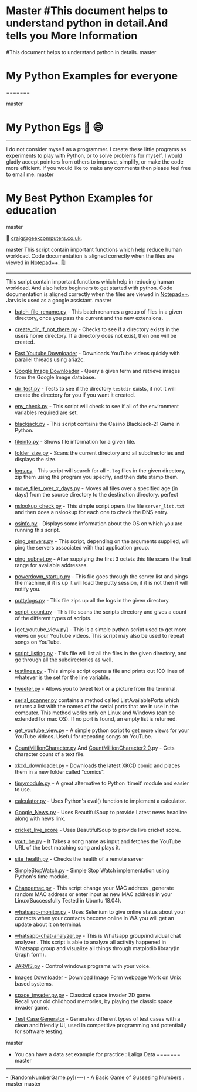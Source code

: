 Master
#This document helps to understand python in detail.And tells you More Information
=======
#This document helps to understand python in details.
master
# My Python Examples for everyone 
=======

master
# My Python Egs :snake: :smile:
<hr>
I do not consider myself as a programmer. I create these little programs as experiments to play with Python, or to solve problems for myself. I would gladly accept pointers from others to improve, simplify, or make the code more efficient. If you would like to make any comments then please feel free to email me:
master

# My Best Python Examples for education 
master


:email: craig@geekcomputers.co.uk.

master
This script contain important functions which help reduce human workload.
Code documentation is aligned correctly when the files are viewed in [Notepad++](https://notepad-plus-plus.org/). :spiral_notepad:
<hr>

This script contain important functions which help in reducing human workload. And also helps beginners to get started with python. 
Code documentation is aligned correctly when the files are viewed in [Notepad++](https://notepad-plus-plus.org/).
Jarvis is used as a google assistant.
master

- [batch_file_rename.py](https://github.com/GihtubBS/Python/blob/master/batch_file_rename.py) - This batch renames a group of files in a given directory, once you pass the current and the new extensions.

- [create_dir_if_not_there.py](https://github.com/GihtubBS/Python/blob/master/create_dir_if_not_there.py) - Checks to see if a directory exists in the users home directory. If a directory does not exist, then one will be created.

- [Fast Youtube Downloader](https://github.com/GihtubBS/Python/blob/master/youtube-downloader%20fast.py) - Downloads YouTube videos quickly with parallel threads using aria2c.

- [Google Image Downloader](https://github.com/GihtubBS/Python/tree/master/Google_Image_Downloader) - Query a given term and retrieve images from the Google Image database.

- [dir_test.py](https://github.com/GihtubBS/Python/blob/master/dir_test.py) - Tests to see if the directory `testdir` exists, if not it will create the directory for you if you want it created.

- [env_check.py](https://github.com/GihtubBS/Python/blob/master/env_check.py) - This script will check to see if all of the environment variables required are set.

- [blackjack.py](https://github.com/GihtubBS/Python/blob/master/BlackJack_game/blackjack.py) - This script contains the Casino BlackJack-21 Game in Python.

- [fileinfo.py](https://github.com/GihtubBS/Python/blob/master/fileinfo.py) - Shows file information for a given file.

- [folder_size.py](https://github.com/GihtubBS/Python/blob/master/folder_size.py) - Scans the current directory and all subdirectories and displays the size.

- [logs.py](https://github.com/GihtubBS/Python/blob/master/logs.py) - This script will search for all `*.log` files in the given directory, zip them using the program you specify, and then date stamp them.

- [move_files_over_x_days.py](https://github.com/GihtubBS/Python/blob/master/move_files_over_x_days.py) - Moves all files over a specified age (in days) from the source directory to the destination directory.
perfect 

- [nslookup_check.py](https://github.com/GihtubBS/Python/blob/master/nslookup_check.py) - This simple script opens the file `server_list.txt` and then does a nslookup for each one to check the DNS entry.

- [osinfo.py](https://github.com/GihtubBS/Python/blob/master/osinfo.py) - Displays some information about the OS on which you are running this script.

- [ping_servers.py](https://github.com/GihtubBS/Python/blob/master/ping_servers.py) - This script, depending on the arguments supplied, will ping the servers associated with that application group.

- [ping_subnet.py](https://github.com/GihtubBS/Python/blob/master/ping_subnet.py) - After supplying the first 3 octets this file scans the final range for available addresses.

- [powerdown_startup.py](https://github.com/GihtubBS/Python/blob/master/powerdown_startup.py) - This file goes through the server list and pings the machine, if it is up it will load the putty session, if it is not then it will notify you.

- [puttylogs.py](https://github.com/GihtubBS/Python/blob/master/puttylogs.py) -  This file zips up all the logs in the given directory.

- [script_count.py](https://github.com/GihtubBS/Python/blob/master/script_count.py) - This file scans the scripts directory and gives a count of the different types of scripts.

- [get_youtube_view.py] - This is a simple python script used to get more views on your YouTube videos. This script may also be used to repeat songs on YouTube. 

- [script_listing.py](https://github.com/GihtubBS/Python/blob/master/script_listing.py) - This file will list all the files in the given directory, and go through all the subdirectories as well.

- [testlines.py](https://github.com/GihtubBS/Python/blob/master/testlines.py) - This simple script opens a file and prints out 100 lines of whatever is the set for the line variable.

- [tweeter.py](https://github.com/GihtubBS/Python/blob/master/tweeter.py) - Allows you to tweet text or a picture from the terminal.

- [serial_scanner.py](https://github.com/GihtubBS/Python/blob/master/serial_scanner.py) contains a method called ListAvailablePorts which returns a list with the names of the serial ports that are in use in the computer. This method works only on Linux and Windows (can be extended for mac OS). If no port is found, an empty list is returned.

- [get_youtube_view.py](https://github.com/GihtubBS/Python/blob/master/get_youtube_view.py) - A simple python script to get more views for your YouTube videos. Useful for repeating songs on YouTube.

- [CountMillionCharacter.py](https://github.com/GihtubBS/Python/blob/master/CountMillionCharacter.py) And [CountMillionCharacter2.0](https://github.com/geekcomputers/Python/blob/master/CountMillionCharacters-2.0.py).py - Gets character count of a text file.

- [xkcd_downloader.py](https://github.com/GihtubBS/Python/blob/master/xkcd_downloader.py) - Downloads the latest XKCD comic and places them in a new folder called "comics".

- [timymodule.py](https://github.com/GihtubBS/Python/blob/master/timymodule.py) - A great alternative to Python 'timeit' module and easier to use.

- [calculator.py](https://github.com/GihtubBS/Python/blob/master/calculator.py) - Uses Python's eval() function to implement a calculator.

- [Google_News.py](https://github.com/GihtubBS/Python/blob/master/Google_News.py) - Uses BeautifulSoup to provide Latest news headline along with news link.

- [cricket_live_score](https://github.com/GihtubBS/Python/blob/master/Cricket_score.py) - Uses BeautifulSoup to provide live cricket score.

- [youtube.py](https://github.com/GihtubBS/Python/blob/master/youtube.py) - It Takes a song name as input and fetches the YouTube URL of the best matching song and plays it.  

- [site_health.py](https://github.com/GihtubBS/Python/blob/master/site_health.py) - Checks the health of a remote server

- [SimpleStopWatch.py](https://github.com/GihtubBS/Python/blob/master/SimpleStopWatch.py) - Simple Stop Watch implementation using Python's time module. 

- [Changemac.py](https://github.com/GihtubBS/Python/blob/master/changemac.py) - This script change your MAC address , generate random MAC address or enter input as new MAC address in your Linux(Successfully Tested in Ubuntu 18.04). 
- [whatsapp-monitor.py](https://github.com/GihtubBS/Python/blob/master/whatsapp-monitor.py) - Uses Selenium to give online status about your contacts when your contacts become online in WA you will get an update about it on terminal.

- [whatsapp-chat-analyzer.py](https://github.com/subahanii/whatsapp-Chat-Analyzer) - This is Whatsapp group/individual chat analyzer .
This script is able to analyze all activity happened in Whatsapp group and visualize all things through matplotlib library(In Graph form).

- [JARVIS.py](https://git.io/fjH8m) - Control windows programs with your voice.


- [Images Downloader](https://git.io/JvnJh) - Download Image Form webpage Work on Unix based systems.

- [space_invader.py.py](https://github.com/meezan-mallick/space_invader_game) - Classical space invader 2D game. <br>
Recall your old childhood memories, by playing the classic space invader game.

- [Test Case Generator](https://github.com/Tanmay-901/test-case-generator/blob/master/test_case.py) - Generates different types of test cases with a clean and friendly UI, used in competitive programming and potentially for software testing.


master
- You can have a data set example for practice : Laliga Data 
=======
master
<hr>
- [RandomNumberGame.py](---) - A Basic Game of Gussesing Numbers .
master
master
